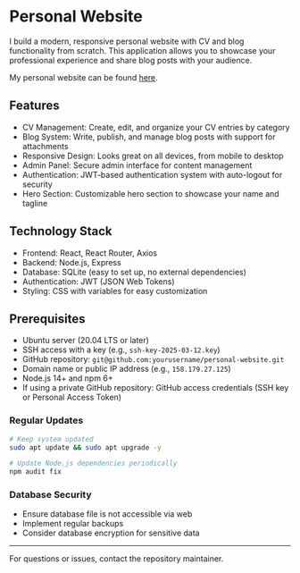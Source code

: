 # Personal Website

I build a modern, responsive personal website with CV and blog functionality from scratch. This application allows you to showcase your professional experience and share blog posts with your audience.

My personal website can be found [here](https://maxleizhao.online).

## Features
- CV Management: Create, edit, and organize your CV entries by category
- Blog System: Write, publish, and manage blog posts with support for attachments
- Responsive Design: Looks great on all devices, from mobile to desktop
- Admin Panel: Secure admin interface for content management
- Authentication: JWT-based authentication system with auto-logout for security
- Hero Section: Customizable hero section to showcase your name and tagline
## Technology Stack
- Frontend: React, React Router, Axios
- Backend: Node.js, Express
- Database: SQLite (easy to set up, no external dependencies)
- Authentication: JWT (JSON Web Tokens)
- Styling: CSS with variables for easy customization

## Prerequisites
- Ubuntu server (20.04 LTS or later)
- SSH access with a key (e.g., `ssh-key-2025-03-12.key`)
- GitHub repository: `git@github.com:yourusername/personal-website.git`
- Domain name or public IP address (e.g., `158.179.27.125`)
- Node.js 14+ and npm 6+
- If using a private GitHub repository: GitHub access credentials (SSH key or Personal Access Token)

### Regular Updates
```bash
# Keep system updated
sudo apt update && sudo apt upgrade -y

# Update Node.js dependencies periodically
npm audit fix
```

### Database Security
- Ensure database file is not accessible via web
- Implement regular backups
- Consider database encryption for sensitive data

---

For questions or issues, contact the repository maintainer.
